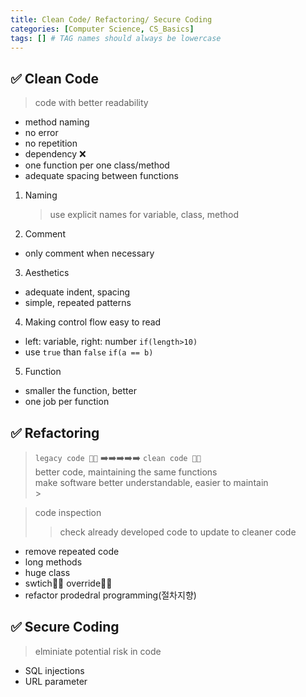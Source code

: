 ```yaml
---
title: Clean Code/ Refactoring/ Secure Coding
categories: [Computer Science, CS_Basics]
tags: [] # TAG names should always be lowercase
---
```


## ✅ Clean Code

> code with better readability <br>

- method naming
- no error
- no repetition
- dependency ❌
- one function per one class/method
- adequate spacing between functions

1. Naming

   > use explicit names for variable, class, method <br>

2. Comment

- only comment when necessary

3. Aesthetics

- adequate indent, spacing
- simple, repeated patterns

4. Making control flow easy to read

- left: variable, right: number
  `if(length>10)`
- use `true` than `false`
  `if(a == b)`

5. Function

- smaller the function, better
- one job per function

## ✅ Refactoring

> `legacy code 👎🏻` ➡️➡️➡️➡️➡️ `clean code 👍🏻` <br>
> better code, maintaining the same functions <br>
> make software better understandable, easier to maintain <br> > <br>

> code inspection <br>
>
> > check already developed code to update to cleaner code <br>

- remove repeated code
- long methods
- huge class
- swtich👎🏻 override👍🏻
- refactor prodedral programming(절차지향)

## ✅ Secure Coding

> elminiate potential risk in code <br>

- SQL injections
- URL parameter
